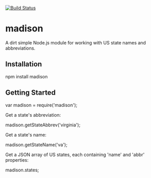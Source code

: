 [![Build Status](https://secure.travis-ci.org/mdb/madison.png)](http://travis-ci.org/mdb/madison)

# madison

A dirt simple Node.js module for working with US state names and abbreviations.

## Installation
  
  npm install madison

## Getting Started
  
  var madison = require('madison');

Get a state's abbreviation:

  madison.getStateAbbrev('virginia');

Get a state's name:

  madison.getStateName('va');

Get a JSON array of US states, each containing 'name' and 'abbr' properties:

  madison.states;
